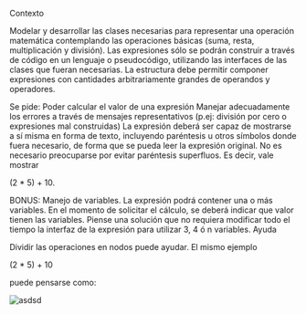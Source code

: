 Contexto

Modelar y desarrollar las clases necesarias para representar una operación matemática contemplando las operaciones básicas (suma, resta, multiplicación y división). Las expresiones sólo se podrán construir a través de código en un lenguaje o pseudocódigo, utilizando las interfaces de las clases que fueran necesarias.  La estructura debe permitir componer expresiones con cantidades arbitrariamente grandes de operandos y operadores.

Se pide:
Poder calcular el valor de una expresión
Manejar adecuadamente los errores a través de mensajes representativos (p.ej: división por cero o expresiones mal construidas)
La expresión deberá ser capaz de mostrarse a sí misma en forma de texto, incluyendo paréntesis u otros símbolos donde fuera necesario, de forma que se pueda leer la expresión original. No es necesario preocuparse por evitar paréntesis superfluos. Es decir, vale mostrar

 (2 * 5) + 10.

BONUS: Manejo de variables. La expresión podrá contener una o más variables. En el momento de solicitar el cálculo, se deberá indicar que valor tienen las variables. Piense una solución que no requiera modificar todo el tiempo la interfaz de la expresión para utilizar 3, 4 ó n variables.
Ayuda

Dividir las operaciones en nodos puede ayudar. El mismo ejemplo 

 (2 * 5) + 10

puede pensarse como:

![asdsd](https://fdd94259-a-62cb3a1a-s-sites.googlegroups.com/site/utndesign/material/guia-de-ejercicios/guia-objetos-patrones/ecuaciones/Ecuaciones.png?attachauth=ANoY7codNR7kqLkRXze9MXCCJDF7n-7zloNuhcdcQ7dIF8Cot-pfxrdWAZvt1yDbm2B8PK2vFOaJc4DwG0p181RsG1iQ98sNyWXbkzlQrWGo2aO3vPWYNOUSa9nWuWzfw0AKkSEDiEcSa712HwG3HOFOh32e3QTzTOQoBBb1jp6a0YxV1MxOJfytwiJr7EY7ZxacF8m-nm3uCurknq2vhs7hfpNdSDDCVPI_v2pBAMfV60wt5ftefizMd1necylBPgef2z4KoYOdLyG9c03tOIn9JnQGxKPPzGZUX2NB050pradwHtiGghY%3D&attredirects=0)